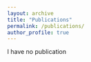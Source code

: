 ```yaml
---
layout: archive
title: "Publications"
permalink: /publications/
author_profile: true
---
```

I have no publication
